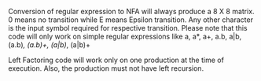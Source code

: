 Conversion of regular expression to NFA will always produce a 8 X 8 matrix. 0 means no transition while E means Epsilon transition. Any other character is the input symbol required for respective transition. Please note that this code will only work on simple regular expressions like
a, a*, a+, a.b, a|b, (a.b)*, (a.b)+, (a|b)*, (a|b)+

Left Factoring code will work only on one production at the time of execution. Also, the production must not have left recursion.
